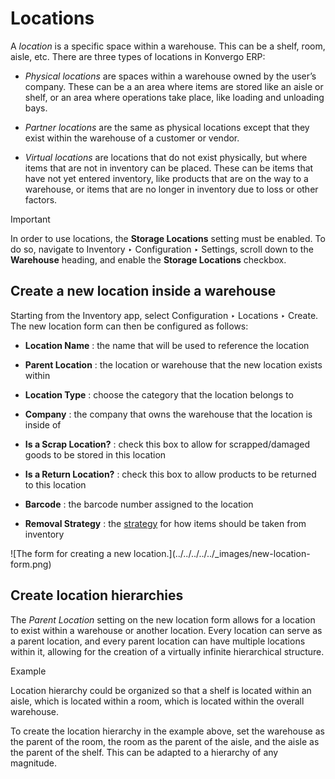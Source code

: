 # Locations

A _location_ is a specific space within a warehouse. This can be a shelf,
room, aisle, etc. There are three types of locations in Konvergo ERP:

  * _Physical locations_ are spaces within a warehouse owned by the user’s company. These can be a an area where items are stored like an aisle or shelf, or an area where operations take place, like loading and unloading bays.

  * _Partner locations_ are the same as physical locations except that they exist within the warehouse of a customer or vendor.

  * _Virtual locations_ are locations that do not exist physically, but where items that are not in inventory can be placed. These can be items that have not yet entered inventory, like products that are on the way to a warehouse, or items that are no longer in inventory due to loss or other factors.

<div class="alert alert-warning">
<p class="alert-title">
Important</p><p>In order to use locations, the <b>Storage Locations</b> setting must be enabled. To do so,
navigate to Inventory ‣ Configuration ‣ Settings, scroll down to the
<b>Warehouse</b> heading, and enable the <b>Storage Locations</b> checkbox.</p>
</div>

## Create a new location inside a warehouse

Starting from the Inventory app, select Configuration ‣ Locations ‣ Create.
The new location form can then be configured as follows:

  * **Location Name** : the name that will be used to reference the location

  * **Parent Location** : the location or warehouse that the new location exists within

  * **Location Type** : choose the category that the location belongs to

  * **Company** : the company that owns the warehouse that the location is inside of

  * **Is a Scrap Location?** : check this box to allow for scrapped/damaged goods to be stored in this location

  * **Is a Return Location?** : check this box to allow products to be returned to this location

  * **Barcode** : the barcode number assigned to the location

  * **Removal Strategy** : the [strategy](../advanced_operations_warehouse/removal#inventory-routes-strategies-removal) for how items should be taken from inventory

![The form for creating a new location.](../../../../../_images/new-location-
form.png)

## Create location hierarchies

The _Parent Location_ setting on the new location form allows for a location
to exist within a warehouse or another location. Every location can serve as a
parent location, and every parent location can have multiple locations within
it, allowing for the creation of a virtually infinite hierarchical structure.

<div class="alert alert-success">
<p class="alert-title">
Example</p><p>Location hierarchy could be organized so that a shelf is located within an aisle, which is
located within a room, which is located within the overall warehouse.</p>
</div>

To create the location hierarchy in the example above, set the warehouse as
the parent of the room, the room as the parent of the aisle, and the aisle as
the parent of the shelf. This can be adapted to a hierarchy of any magnitude.


